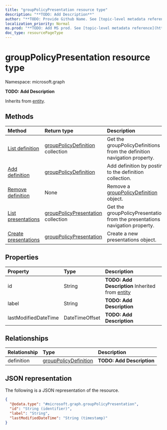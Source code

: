 ```yaml
---
title: "groupPolicyPresentation resource type"
description: "**TODO: Add Description**"
author: "**TODO: Provide Github Name. See [topic-level metadata reference](https://msgo.azurewebsites.net/add/document/guidelines/metadata.html#topic-level-metadata)**"
localization_priority: Normal
ms.prod: "**TODO: Add MS prod. See [topic-level metadata reference](https://msgo.azurewebsites.net/add/document/guidelines/metadata.html#topic-level-metadata)**"
doc_type: resourcePageType
---
```


# groupPolicyPresentation resource type


Namespace: microsoft.graph

**TODO: Add Description**


Inherits from [entity](../resources/entity.md).

## Methods
|Method|Return type|Description|
|:---|:---|:---|
|[List definition](../api/grouppolicypresentation-list-definition.md)|[groupPolicyDefinition](../resources/grouppolicydefinition.md) collection|Get the groupPolicyDefinitions from the definition navigation property.|
|[Add definition](../api/grouppolicypresentation-post-definition.md)|[groupPolicyDefinition](../resources/grouppolicydefinition.md)|Add definition by posting to the definition collection.|
|[Remove definition](../api/grouppolicypresentation-delete-definition.md)|None|Remove a [groupPolicyDefinition](../resources/grouppolicydefinition.md) object.|
|[List presentations](../api/grouppolicydefinition-list-presentations.md)|[groupPolicyPresentation](../resources/grouppolicypresentation.md) collection|Get the groupPolicyPresentations from the presentations navigation property.|
|[Create presentations](../api/grouppolicydefinition-post-presentations.md)|[groupPolicyPresentation](../resources/grouppolicypresentation.md)|Create a new presentations object.|

## Properties
|Property|Type|Description|
|:---|:---|:---|
|id|String|**TODO: Add Description** Inherited from [entity](../resources/entity.md)|
|label|String|**TODO: Add Description**|
|lastModifiedDateTime|DateTimeOffset|**TODO: Add Description**|

## Relationships
|Relationship|Type|Description|
|:---|:---|:---|
|definition|[groupPolicyDefinition](../resources/grouppolicydefinition.md)|**TODO: Add Description**|

## JSON representation
The following is a JSON representation of the resource.
<!-- {
  "blockType": "resource",
  "keyProperty": "id",
  "@odata.type": "microsoft.graph.groupPolicyPresentation",
  "baseType": "microsoft.graph.entity",
  "openType": false
}
-->
``` json
{
  "@odata.type": "#microsoft.graph.groupPolicyPresentation",
  "id": "String (identifier)",
  "label": "String",
  "lastModifiedDateTime": "String (timestamp)"
}
```

